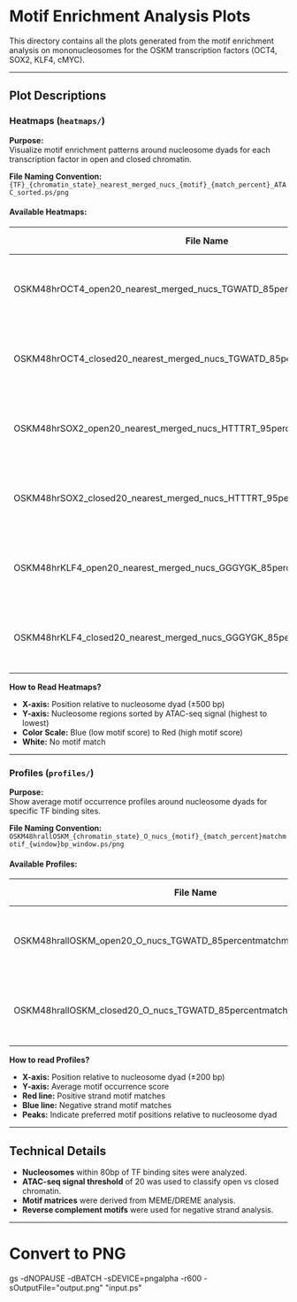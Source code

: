 # Motif Enrichment Analysis Plots

This directory contains all the plots generated from the motif enrichment analysis on mononucleosomes for the OSKM transcription factors (OCT4, SOX2, KLF4, cMYC).


---

## Plot Descriptions

### Heatmaps (`heatmaps/`)

**Purpose:**  
Visualize motif enrichment patterns around nucleosome dyads for each transcription factor in open and closed chromatin.

**File Naming Convention:**  
`{TF}_{chromatin_state}_nearest_merged_nucs_{motif}_{match_percent}_ATAC_sorted.ps/png`

#### Available Heatmaps:

| File Name                                                                 | TF    | Chromatin State | Motif   | Match Threshold | Description                                                        |
|---------------------------------------------------------------------------|-------|-----------------|---------|-----------------|--------------------------------------------------------------------|
| OSKM48hrOCT4_open20_nearest_merged_nucs_TGWATD_85percent_match_ATAC_sorted | OCT4  | Open            | TGWATD  | 85%             | OCT4 motif enrichment around nucleosomes in open chromatin         |
| OSKM48hrOCT4_closed20_nearest_merged_nucs_TGWATD_85percent_match_ATAC_sorted | OCT4  | Closed          | TGWATD  | 85%             | OCT4 motif enrichment around nucleosomes in closed chromatin       |
| OSKM48hrSOX2_open20_nearest_merged_nucs_HTTTRT_95percent_match_ATAC_sorted | SOX2  | Open            | HTTTRT  | 95%             | SOX2 motif enrichment around nucleosomes in open chromatin         |
| OSKM48hrSOX2_closed20_nearest_merged_nucs_HTTTRT_95percent_match_ATAC_sorted | SOX2  | Closed          | HTTTRT  | 95%             | SOX2 motif enrichment around nucleosomes in closed chromatin       |
| OSKM48hrKLF4_open20_nearest_merged_nucs_GGGYGK_85percent_match_ATAC_sorted | KLF4  | Open            | GGGYGK  | 85%             | KLF4 motif enrichment around nucleosomes in open chromatin         |
| OSKM48hrKLF4_closed20_nearest_merged_nucs_GGGYGK_85percent_match_ATAC_sorted | KLF4  | Closed          | GGGYGK  | 85%             | KLF4 motif enrichment around nucleosomes in closed chromatin       |

**How to Read Heatmaps?**
- **X-axis:** Position relative to nucleosome dyad (±500 bp)
- **Y-axis:** Nucleosome regions sorted by ATAC-seq signal (highest to lowest)
- **Color Scale:** Blue (low motif score) to Red (high motif score)
- **White:** No motif match

---

### Profiles (`profiles/`)

**Purpose:**  
Show average motif occurrence profiles around nucleosome dyads for specific TF binding sites.

**File Naming Convention:**  
`OSKM48hrallOSKM_{chromatin_state}_O_nucs_{motif}_{match_percent}matchmotif_{window}bp_window.ps/png`

#### Available Profiles:

| File Name                                                                 | TF    | Chromatin State | Motif   | Match Threshold | Window | Description                                                        |
|---------------------------------------------------------------------------|-------|-----------------|---------|-----------------|--------|--------------------------------------------------------------------|
| OSKM48hrallOSKM_open20_O_nucs_TGWATD_85percentmatchmotif_400bp_window     | OCT4  | Open            | TGWATD  | 85%             | ±200bp | Motif profile for OCT4 alone-bound nucleosomes in open chromatin   |
| OSKM48hrallOSKM_closed20_O_nucs_TGWATD_85percentmatchmotif_400bp_window   | OCT4  | Closed          | TGWATD  | 85%             | ±200bp | Motif profile for OCT4 alone-bound nucleosomes in closed chromatin |

**How to read Profiles?**
- **X-axis:** Position relative to nucleosome dyad (±200 bp)
- **Y-axis:** Average motif occurrence score
- **Red line:** Positive strand motif matches
- **Blue line:** Negative strand motif matches
- **Peaks:** Indicate preferred motif positions relative to nucleosome dyad

---

## Technical Details

- **Nucleosomes** within 80bp of TF binding sites were analyzed.
- **ATAC-seq signal threshold** of 20 was used to classify open vs closed chromatin.
- **Motif matrices** were derived from MEME/DREME analysis.
- **Reverse complement motifs** were used for negative strand analysis.

---

# Convert to PNG
gs -dNOPAUSE -dBATCH -sDEVICE=pngalpha -r600 -sOutputFile="output.png" "input.ps"
```